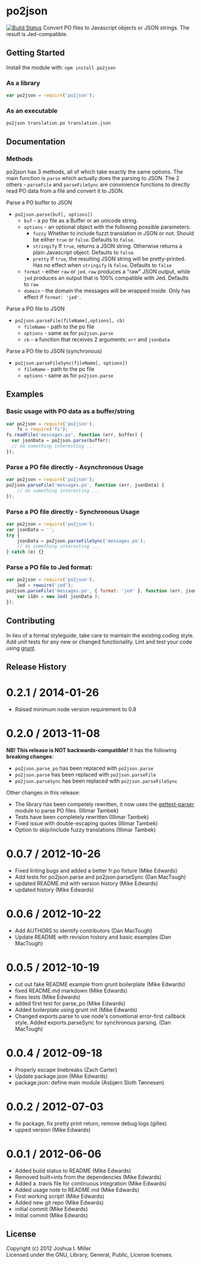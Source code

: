 # po2json

[![Build Status](https://secure.travis-ci.org/mikeedwards/po2json.png?branch=master)](http://travis-ci.org/mikeedwards/po2json)
Convert PO files to Javascript objects or JSON strings. The result is Jed-compatible.

## Getting Started
Install the module with: `npm install po2json`

### As a library
```javascript
var po2json = require('po2json');
```

### As an executable
```po2json translation.po translation.json```

## Documentation

### Methods

po2json has 3 methods, all of which take exactly the same options. The main function is `parse` which actually does the parsing to JSON. The 2 others - `parseFile` and `parseFileSync` are convinience functions to directly read PO data from a file and convert it to JSON.

Parse a PO buffer to JSON

* `po2json.parse(buf[, options])`
	* `buf` - a _po_ file as a Buffer or an unicode string.
	* `options` - an optional object with the following possible parameters:
		* `fuzzy` Whether to include fuzzt translation in JSON or not. Should be either 		`true` or `false`. Defaults to `false`.
		* `stringify` If `true`, returns a JSON string. Otherwise returns a plain 		Javascript object. Defaults to `false`.
		* `pretty` If `true`, the resulting JSON string will be pretty-printed. Has no 		effect when `stringify` is `false`. Defaults to `false`
    * `format` - either `raw` or `jed`. `raw` produces a "raw" JSON output, while `jed` produces an output that is 100% compatible with Jed. Defaults to `raw`
    * `domain` - the domain the messages will be wrapped inside. Only has effect if `format: 'jed'`.

Parse a PO file to JSON

* `po2json.parseFile(fileName[,options], cb)`
	* `fileName` - path to the po file
	* `options` - same as for `po2json.parse`
	* `cb` - a function that receives 2 arguments: `err` and `jsonData`

Parse a PO file to JSON (synchronous)

* `po2json.parseFileSync(fileName[, options])`
	* `fileName` - path to the po file
	* `options` - same as for `po2json.parse`


## Examples

### Basic usage with PO data as a buffer/string
```javascript
var po2json = require('po2json'),
    fs = require('fs');
fs.readFile('messages.po', function (err, buffer) {
  var jsonData = po2json.parse(buffer);
  // do something interesting ...
});
```

### Parse a PO file directly - Asynchronous Usage
```javascript
var po2json = require('po2json');
po2json.parseFile('messages.po', function (err, jsonData) {
    // do something interesting ...
});
```

### Parse a PO file directly - Synchronous Usage
```javascript
var po2json = require('po2json');
var jsonData = '';
try {
    jsonData = po2json.parseFileSync('messages.po');
    // do something interesting ...
} catch (e) {}
```

### Parse a PO file to Jed format:
```javascript
var po2json = require('po2json'),
    Jed = rewuire('jed');
po2json.parseFile('messages.po', { format: 'jed' }, function (err, jsonData) {
    var i18n = new Jed( jsonData );
});
```

## Contributing
In lieu of a formal styleguide, take care to maintain the existing coding style. Add unit tests for any new or changed functionality. Lint and test your code using [grunt](https://github.com/gruntjs/grunt).

## Release History

0.2.1 / 2014-01-26
==================

 * Raised minimum node version requirement to 0.8 

0.2.0 / 2013-11-08
==================

**NB! This release is NOT backwards-compatible!** It has the following **breaking changes**:

 * `po2json.parse_po` has been replaced with `po2json.parse`
 * `po2json.parse` has been replaced with `po2json.parseFile`
 * `po2json.parseSync` has been replaced with `po2json.parseFileSync`
 
Other changes in this release:

  * The library has been competely rewritten, it now uses the [gettext-parser](https://github.com/andris9/gettext-parser) module to parse PO files. (Illimar Tambek)
  * Tests have been completely rewritten (Illimar Tambek)
  * Fixed issue with double-escaping quotes (Illimar Tambek)
  * Option to skip/include fuzzy translations (Illimar Tambek)

0.0.7 / 2012-10-26 
==================

  * Fixed linting bugs and added a better fr.po fixture (Mike Edwards)
  * Add tests for po2json.parse and po2json.parseSync (Dan MacTough)
  * updated README.md with version history (Mike Edwards)
  * updated history (Mike Edwards)

0.0.6 / 2012-10-22 
==================

  * Add AUTHORS to identify contributors (Dan MacTough)
  * Update README with revision history and basic examples (Dan MacTough)

0.0.5 / 2012-10-19
==================

  * cut out fake README example from grunt boilerplate (Mike Edwards)
  * fixed README.md markdown (Mike Edwards)
  * fixes tests (Mike Edwards)
  * added first test for parse_po (Mike Edwards)
  * Added boilerplate using grunt init (Mike Edwards)
  * Changed exports.parse to use node's convetional error-first callback style. Added exports.parseSync for synchronous parsing. (Dan MacTough)

0.0.4 / 2012-09-18
==================

  * Properly escape linebreaks (Zach Carter)
  * Update package.json (Mike Edwards)
  * package.json: define main module (Asbjørn Sloth Tønnesen)

0.0.2 / 2012-07-03
==================

  * fix package, fix pretty print return, remove debug logs (gilles)
  * upped version (Mike Edwards)

0.0.1 / 2012-06-06
==================

  * Added build status to README (Mike Edwards)
  * Removed built=ints from the dependencies (Mike Edwards)
  * Added a .travis file for continuous integration (Mike Edwards)
  * Added usage note to README.md (Mike Edwards)
  * First working script! (Mike Edwards)
  * Added new git repo (Mike Edwards)
  * initial commit (Mike Edwards)
  * Initial commit (Mike Edwards)

## License
Copyright (c) 2012 Joshua I. Miller  
Licensed under the GNU, Library, General, Public, License licenses.
